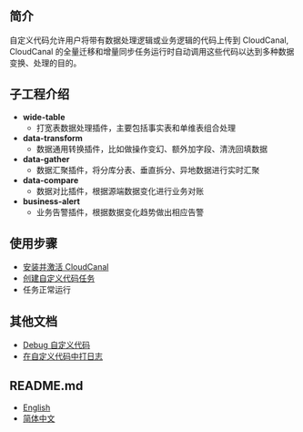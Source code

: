 ## 简介 
自定义代码允许用户将带有数据处理逻辑或业务逻辑的代码上传到 CloudCanal, CloudCanal 的全量迁移和增量同步任务运行时自动调用这些代码以达到多种数据变换、处理的目的。

## 子工程介绍
- **wide-table**
  - 打宽表数据处理插件，主要包括事实表和单维表组合处理
- **data-transform**
  - 数据通用转换插件，比如做操作变幻、额外加字段、清洗回填数据
- **data-gather**
  - 数据汇聚插件，将分库分表、垂直拆分、异地数据进行实时汇聚
- **data-compare**
  - 数据对比插件，根据源端数据变化进行业务对账
- **business-alert**
  - 业务告警插件，根据数据变化趋势做出相应告警

## 使用步骤
- [安装并激活 CloudCanal](https://www.clougence.com/cc-doc/productOP/systemDeploy/install_linux_macos)
- [创建自定义代码任务](https://www.clougence.com/cc-doc/operation/job_manage/create_job/create_process_job)
- 任务正常运行

## 其他文档
- [Debug 自定义代码](https://www.clougence.com/cc-doc/operation/job_manage/convenience_features/debug_customer_code)
- [在自定义代码中打日志](https://www.clougence.com/cc-doc/operation/job_manage/convenience_features/log_in_customer_code)

## README.md
- [English](../README.md)
- [简体中文](README.zh_CN.md)